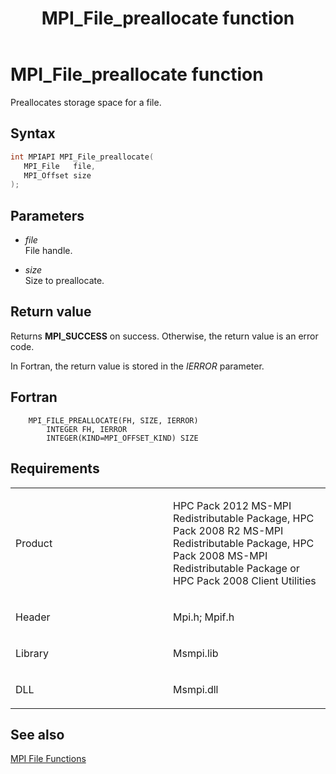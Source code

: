 ﻿---
title: MPI_File_preallocate function
TOCTitle: MPI_File_preallocate function
ms:assetid: 0e5cdcbc-e7ab-43fd-83f5-c67762e0b19e
ms:mtpsurl: https://msdn.microsoft.com/en-us/library/Dn473329(v=VS.85)
ms:contentKeyID: 59360875
ms.date: 03/28/2018
mtps_version: v=VS.85
f1_keywords:
- MPI_FILE_PREALLOCATE
- mpif/MPI_File_preallocate
- mpi/MPI_FILE_PREALLOCATE
dev_langs:
- C++
- C
---

# MPI\_File\_preallocate function

Preallocates storage space for a file.

## Syntax

``` c++
int MPIAPI MPI_File_preallocate(
   MPI_File   file,
   MPI_Offset size
);
```

## Parameters

  - *file*  
    File handle.

  - *size*  
    Size to preallocate.

## Return value

Returns **MPI\_SUCCESS** on success. Otherwise, the return value is an error code.

In Fortran, the return value is stored in the *IERROR* parameter.

## Fortran

``` FORTRAN
    MPI_FILE_PREALLOCATE(FH, SIZE, IERROR)
        INTEGER FH, IERROR
        INTEGER(KIND=MPI_OFFSET_KIND) SIZE
```

## Requirements

<table>
<colgroup>
<col style="width: 50%" />
<col style="width: 50%" />
</colgroup>
<tbody>
<tr class="odd">
<td><p>Product</p></td>
<td><p>HPC Pack 2012 MS-MPI Redistributable Package, HPC Pack 2008 R2 MS-MPI Redistributable Package, HPC Pack 2008 MS-MPI Redistributable Package or HPC Pack 2008 Client Utilities</p></td>
</tr>
<tr class="even">
<td><p>Header</p></td>
<td>Mpi.h;
Mpif.h</td>
</tr>
<tr class="odd">
<td><p>Library</p></td>
<td>Msmpi.lib</td>
</tr>
<tr class="even">
<td><p>DLL</p></td>
<td>Msmpi.dll</td>
</tr>
</tbody>
</table>


## See also

[MPI File Functions](mpi-file-functions.md)

